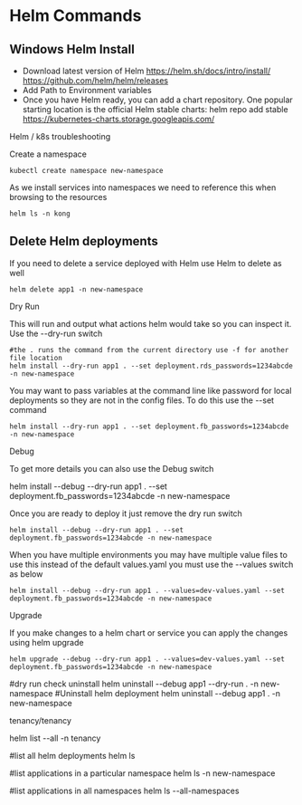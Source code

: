 # Helm Commands 

## Windows Helm Install

* Download latest version of Helm
    https://helm.sh/docs/intro/install/
    https://github.com/helm/helm/releases
* Add Path to Environment variables
* Once you have Helm ready, you can add a chart repository. One popular starting location is the official Helm stable charts:
    helm repo add stable https://kubernetes-charts.storage.googleapis.com/


Helm / k8s troubleshooting

Create a namespace
```
kubectl create namespace new-namespace
```

As we install services into namespaces we need to reference this when browsing to the resources
```
helm ls -n kong  
```
## Delete Helm deployments
If you need to delete a service deployed with Helm use Helm to delete as well
```
helm delete app1 -n new-namespace
```

Dry Run

This will run and output what actions helm would take so you can inspect it. Use the --dry-run switch
```
#the . runs the command from the current directory use -f for another file location 
helm install --dry-run app1 . --set deployment.rds_passwords=1234abcde -n new-namespace 
```

You may want to pass variables at the command line like password for local deployments so they are not in the config files.  To do this use the --set command 
```
helm install --dry-run app1 . --set deployment.fb_passwords=1234abcde -n new-namespace 
```

Debug

To get more details you can also use the Debug switch 

helm install --debug --dry-run app1 . --set deployment.fb_passwords=1234abcde -n new-namespace 

Once you are ready to deploy it just remove the dry run switch 
```
helm install --debug --dry-run app1 . --set deployment.fb_passwords=1234abcde -n new-namespace 
```

When you have multiple environments you may have multiple value files to use this instead of the default values.yaml you must use the --values switch as below

```
helm install --debug --dry-run app1 . --values=dev-values.yaml --set deployment.fb_passwords=1234abcde -n new-namespace 
```

Upgrade

If you make changes to a helm chart or service you can apply the changes using helm upgrade

```
helm upgrade --debug --dry-run app1 . --values=dev-values.yaml --set deployment.fb_passwords=1234abcde -n new-namespace 
```

#dry run check uninstall
helm uninstall --debug app1 --dry-run . -n new-namespace 
#Uninstall helm deployment
helm uninstall --debug app1 . -n new-namespace 

tenancy/tenancy

helm list --all -n tenancy

#list all helm deployments
helm ls

#list applications in a particular namespace
helm ls -n new-namespace 

#list applications in all namespaces 
helm ls --all-namespaces
